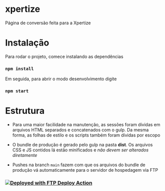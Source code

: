 # xpertize 

Página de conversão feita para a Xpertize

# Instalação

Para rodar o projeto, comece instalando as dependências 

### `npm install`

Em seguida, para abrir o modo desenvolvimento digite

### `npm start`

# Estrutura

- Para uma maior facilidade na manutenção, as sessões foram dívidas em arquivos HTML separados e concatenados com o gulp. Da mesma forma, as folhas de estilo e os scripts também foram dívidas por escopo

- O bundle de produção é gerado pelo gulp na pasta **dist**. Os arquivos CSS e JS contidos lá estão minificados e _não devem ser alterados diretamente_

- Pushes na branch `main` fazem com que os arquivos do bundle de produção vá automaticamente para o servidor de hospedagem via FTP 

### [<img alt="Deployed with FTP Deploy Action" src="https://img.shields.io/badge/Deployed With-FTP DEPLOY ACTION-%3CCOLOR%3E?style=for-the-badge&color=0077b6">](https://github.com/SamKirkland/FTP-Deploy-Action)

